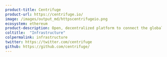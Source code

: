 ```yaml
---
product-title: Centrifuge
product-url: https://centrifuge.io/
image: /images/output_md/httpscentrifugeio.png
ecosystem: ethereum
product-description: Open, decentralized platform to connect the global financial supply chain.
coltitle:  "Infrastructure"
colpermalink: infrastructure
twitter: https://twitter.com/centrifuge
github: https://github.com/centrifuge/
---
```

